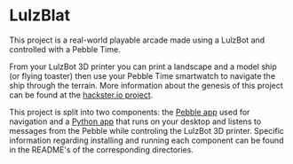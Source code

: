 # LulzBlat
This project is a real-world playable arcade made using a LulzBot and controlled with a Pebble Time.

From your LulzBot 3D printer you can print a landscape and a model ship (or flying toaster) then use your Pebble Time smartwatch to navigate the ship through the terrain. More information about the genesis of this project can be found at the [hackster.io project](https://www.hackster.io/team-aboriginal-nonentity-congressmen/lulzblap).

This project is split into two components: the [Pebble app](pebble/README.md) used for navigation and a [Python app](flightpath/README.md) that runs on your desktop and listens to messages from the Pebble while controling the LulzBot 3D printer. Specific information regarding installing and running each component can be found in the README's of the corresponding directories.

